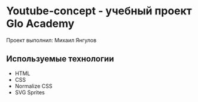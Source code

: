 # Youtube-concept - учебный проект Glo Academy
Проект выполнил: Михаил Янгулов

## Используемые технологии
- HTML
- CSS
- Normalize CSS
- SVG Sprites
